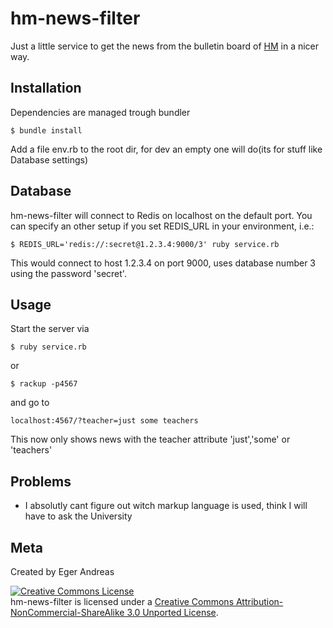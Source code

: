 hm-news-filter
=====

Just a little service to get the news from the bulletin board of [HM](hm.edu/) in a nicer way.

Installation
----

Dependencies are managed trough bundler

    $ bundle install

Add a file env.rb to the root dir, for dev an empty one will do(its for stuff like Database settings)

Database
----

hm-news-filter will connect to Redis on localhost on the default port. You can specify an other setup if you set REDIS_URL in your environment, i.e.:

    $ REDIS_URL='redis://:secret@1.2.3.4:9000/3' ruby service.rb

This would connect to host 1.2.3.4 on port 9000, uses database number 3 using the password 'secret'.


Usage
---

Start the server via

    $ ruby service.rb

or

    $ rackup -p4567

and go to

    localhost:4567/?teacher=just some teachers

This now only shows news with the teacher attribute 'just','some' or 'teachers'

Problems
----

- I absolutly cant figure out witch markup language is used, think I will have to ask the University

Meta
----

Created by Eger Andreas

<a rel="license" href="http://creativecommons.org/licenses/by-nc-sa/3.0/"><img alt="Creative Commons License" style="border-width:0" src="http://i.creativecommons.org/l/by-nc-sa/3.0/88x31.png" /></a><br /><span xmlns:dct="http://purl.org/dc/terms/" property="dct:title">hm-news-filter</span> is licensed under a <a rel="license" href="http://creativecommons.org/licenses/by-nc-sa/3.0/">Creative Commons Attribution-NonCommercial-ShareAlike 3.0 Unported License</a>.
